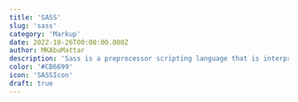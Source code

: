 ```yaml
---
title: 'SASS'
slug: 'sass'
category: 'Markup'
date: 2022-10-26T00:00:00.000Z
author: MKAbuMattar
description: 'Sass is a preprocessor scripting language that is interpreted or compiled into Cascading Style Sheets (CSS).'
color: '#CB6699'
icon: 'SASSIcon'
draft: true
---
```

